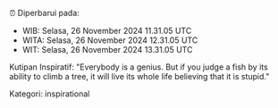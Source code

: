 ⏰ Diperbarui pada:
- WIB: Selasa, 26 November 2024 11.31.05 UTC
- WITA: Selasa, 26 November 2024 12.31.05 UTC
- WIT: Selasa, 26 November 2024 13.31.05 UTC

Kutipan Inspiratif:
"Everybody is a genius. But if you judge a fish by its ability to climb a tree, it will live its whole life believing that it is stupid."


Kategori: inspirational

